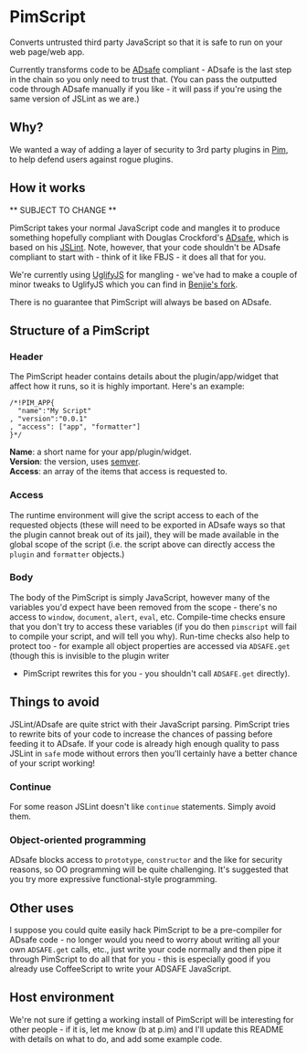 PimScript
=========

Converts untrusted third party JavaScript so that it is safe to run on
your web page/web app.

Currently transforms code to be [ADsafe][] compliant - ADsafe is the
last step in the chain so you only need to trust that. (You can pass the
outputted code through ADsafe manually if you like - it will pass if
you're using the same version of JSLint as we are.)

Why?
----

We wanted a way of adding a layer of security to 3rd party plugins in
[Pim][], to help defend users against rogue plugins.

How it works
------------

** SUBJECT TO CHANGE **

PimScript takes your normal JavaScript code and mangles it to produce
something hopefully compliant with Douglas Crockford's [ADsafe][], which
is based on his [JSLint][]. Note, however, that your code shouldn't be
ADsafe compliant to start with - think of it like FBJS - it does all
that for you.

We're currently using [UglifyJS][] for mangling - we've had to make a
couple of minor tweaks to UglifyJS which you can find in [Benjie's
fork][UglifyJS-Benjie].

There is no guarantee that PimScript will always be based on ADsafe.

Structure of a PimScript
------------------------

### Header

The PimScript header contains details about the plugin/app/widget that
affect how it runs, so it is highly important. Here's an example:

    /*!PIM_APP{
      "name":"My Script"
    , "version":"0.0.1"
    , "access": ["app", "formatter"]
    }*/

**Name**: a short name for your app/plugin/widget.  
**Version**: the version, uses [semver][].  
**Access**: an array of the items that access is requested to.

### Access

The runtime environment will give the script access to each of the
requested objects (these will need to be exported in ADsafe ways so that
the plugin cannot break out of its jail), they will be made available in
the global scope of the script (i.e. the script above can directly
access the `plugin` and `formatter` objects.)

### Body

The body of the PimScript is simply JavaScript, however many of the
variables you'd expect have been removed from the scope - there's no
access to `window`, `document`, `alert`, `eval`, etc. Compile-time checks ensure
that you don't try to access these variables (if you do then `pimscript`
will fail to compile your script, and will tell you why). Run-time
checks also help to protect too - for example all object properties are
accessed via `ADSAFE.get` (though this is invisible to the plugin writer
- PimScript rewrites this for you - you shouldn't call `ADSAFE.get`
  directly).

Things to avoid
---------------

JSLint/ADsafe are quite strict with their JavaScript parsing. PimScript
tries to rewrite bits of your code to increase the chances of passing
before feeding it to ADsafe. If your code is already high enough quality
to pass JSLint in `safe` mode without errors then you'll certainly have
a better chance of your script working!

### Continue
For some reason JSLint doesn't like `continue` statements. Simply avoid
them.

### Object-oriented programming

ADsafe blocks access to `prototype`, `constructor` and the like for
security reasons, so OO programming will be quite challenging. It's
suggested that you try more expressive functional-style programming.

Other uses
----------

I suppose you could quite easily hack PimScript to be a pre-compiler for
ADsafe code - no longer would you need to worry about writing all your
own `ADSAFE.get` calls, etc., just write your code normally and then
pipe it through PimScript to do all that for you - this is especially
good if you already use CoffeeScript to write your ADSAFE JavaScript.


Host environment
----------------

We're not sure if getting a working install of PimScript will be
interesting for other people - if it is, let me know (b at p.im) and
I'll update this README with details on what to do, and add some example
code.


[Pim]: https://p.im/
[ADsafe]: http://www.adsafe.org/
[JSLint]: http://www.jslint.com/
[semver]: http://semver.org/
[UglifyJS]: https://github.com/mishoo/UglifyJS
[UglifyJS-Benjie]: https://github.com/benjie/UglifyJS

